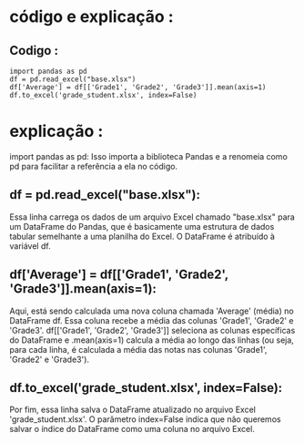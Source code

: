 # código e explicação :


## Codigo :

```
import pandas as pd
df = pd.read_excel("base.xlsx") 
df['Average'] = df[['Grade1', 'Grade2', 'Grade3']].mean(axis=1)
df.to_excel('grade_student.xlsx', index=False)
```






# explicação :
import pandas as pd: Isso importa a biblioteca Pandas e a renomeia como pd para facilitar a referência a ela no código.

## df = pd.read_excel("base.xlsx"):
Essa linha carrega os dados de um arquivo Excel chamado "base.xlsx" para um DataFrame do Pandas, 
que é basicamente uma estrutura de dados tabular semelhante a uma planilha do Excel. O DataFrame é atribuído à variável df.

## df['Average'] = df[['Grade1', 'Grade2', 'Grade3']].mean(axis=1): 

Aqui, está sendo calculada uma nova coluna chamada 'Average' (média) no DataFrame df. Essa coluna recebe a média das colunas 
'Grade1', 'Grade2' e 'Grade3'. df[['Grade1', 'Grade2', 'Grade3']] seleciona as colunas específicas do DataFrame e .mean(axis=1) 
calcula a média ao longo das linhas (ou seja, para cada linha, é calculada a média das notas nas colunas 'Grade1', 'Grade2' e 'Grade3').

## df.to_excel('grade_student.xlsx', index=False):
Por fim, essa linha salva o DataFrame atualizado no arquivo Excel
'grade_student.xlsx'. O parâmetro index=False indica que não queremos salvar o índice do DataFrame como uma coluna no arquivo Excel.
